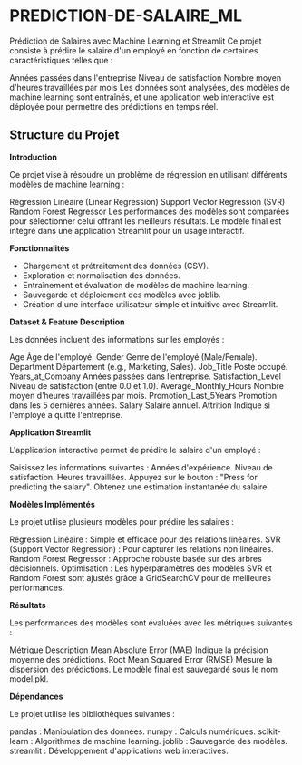 # PREDICTION-DE-SALAIRE_ML

Prédiction de Salaires avec Machine Learning et Streamlit
Ce projet consiste à prédire le salaire d'un employé en fonction de certaines caractéristiques telles que :

Années passées dans l'entreprise
Niveau de satisfaction
Nombre moyen d'heures travaillées par mois
Les données sont analysées, des modèles de machine learning sont entraînés, et une application web interactive est déployée pour permettre des prédictions en temps réel.

## Structure du Projet

**Introduction**

Ce projet vise à résoudre un problème de régression en utilisant différents modèles de machine learning :

Régression Linéaire (Linear Regression)
Support Vector Regression (SVR)
Random Forest Regressor
Les performances des modèles sont comparées pour sélectionner celui offrant les meilleurs résultats. Le modèle final est intégré dans une application Streamlit pour un usage interactif.

**Fonctionnalités**

- Chargement et prétraitement des données (CSV).
- Exploration et normalisation des données.
- Entraînement et évaluation de modèles de machine learning.
- Sauvegarde et déploiement des modèles avec joblib.
- Création d'une interface utilisateur simple et intuitive avec Streamlit.

**Dataset & Feature	Description**

Les données incluent des informations sur les employés :

Age	Âge de l'employé.
Gender	Genre de l'employé (Male/Female).
Department	Département (e.g., Marketing, Sales).
Job_Title	Poste occupé.
Years_at_Company	Années passées dans l’entreprise.
Satisfaction_Level	Niveau de satisfaction (entre 0.0 et 1.0).
Average_Monthly_Hours	Nombre moyen d’heures travaillées par mois.
Promotion_Last_5Years	Promotion dans les 5 dernières années.
Salary	Salaire annuel.
Attrition	Indique si l'employé a quitté l'entreprise.

**Application Streamlit**

L'application interactive permet de prédire le salaire d'un employé :

Saisissez les informations suivantes :
Années d'expérience.
Niveau de satisfaction.
Heures travaillées.
Appuyez sur le bouton : "Press for predicting the salary".
Obtenez une estimation instantanée du salaire.

**Modèles Implémentés**

Le projet utilise plusieurs modèles pour prédire les salaires :

Régression Linéaire : Simple et efficace pour des relations linéaires.
SVR (Support Vector Regression) : Pour capturer les relations non linéaires.
Random Forest Regressor : Approche robuste basée sur des arbres décisionnels.
Optimisation : Les hyperparamètres des modèles SVR et Random Forest sont ajustés grâce à GridSearchCV pour de meilleures performances.

**Résultats**

Les performances des modèles sont évaluées avec les métriques suivantes :

Métrique	Description
Mean Absolute Error (MAE)	Indique la précision moyenne des prédictions.
Root Mean Squared Error (RMSE)	Mesure la dispersion des prédictions.
Le modèle final est sauvegardé sous le nom model.pkl.

**Dépendances**

Le projet utilise les bibliothèques suivantes :

pandas : Manipulation des données.
numpy : Calculs numériques.
scikit-learn : Algorithmes de machine learning.
joblib : Sauvegarde des modèles.
streamlit : Développement d'applications web interactives.


